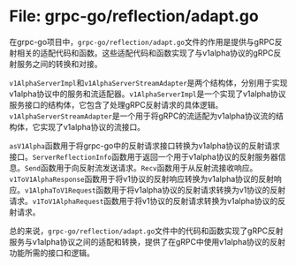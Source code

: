 # File: grpc-go/reflection/adapt.go

在grpc-go项目中，`grpc-go/reflection/adapt.go`文件的作用是提供与gRPC反射相关的适配代码和函数。这些适配代码和函数实现了与v1alpha协议的gRPC反射服务之间的转换和对接。

`v1AlphaServerImpl`和`v1AlphaServerStreamAdapter`是两个结构体，分别用于实现v1alpha协议中的服务和流适配器。`v1AlphaServerImpl`是一个实现了v1alpha协议服务接口的结构体，它包含了处理gRPC反射请求的具体逻辑。`v1AlphaServerStreamAdapter`是一个用于将gRPC的流适配为v1alpha协议流的结构体，它实现了v1alpha协议的流接口。

`asV1Alpha`函数用于将grpc-go中的反射请求接口转换为v1alpha协议的反射请求接口。`ServerReflectionInfo`函数用于返回一个用于v1alpha协议的反射服务器信息。`Send`函数用于向反射流发送请求。`Recv`函数用于从反射流接收响应。`v1ToV1AlphaResponse`函数用于将v1协议的反射响应转换为v1alpha协议的反射响应。`v1AlphaToV1Request`函数用于将v1alpha协议的反射请求转换为v1协议的反射请求。`v1ToV1AlphaRequest`函数用于将v1协议的反射请求转换为v1alpha协议的反射请求。

总的来说，`grpc-go/reflection/adapt.go`文件中的代码和函数实现了gRPC反射服务与v1alpha协议之间的适配和转换，提供了在gRPC中使用v1alpha协议的反射功能所需的接口和逻辑。

